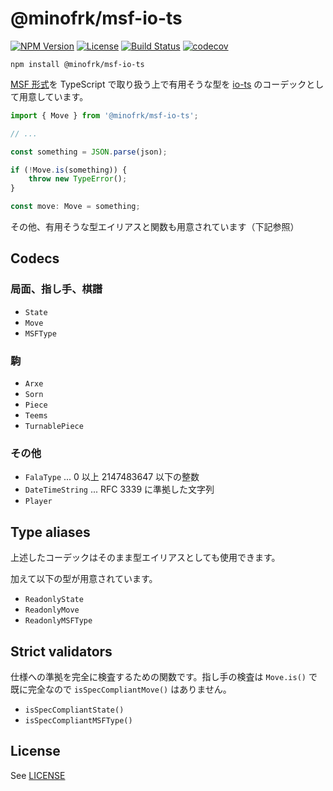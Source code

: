 @minofrk/msf-io-ts
===============================================================================

[![NPM Version](https://img.shields.io/npm/v/@minofrk/msf-io-ts.svg?style=flat-square)](https://www.npmjs.com/package/@minofrk/msf-io-ts)
[![License](https://img.shields.io/github/license/minofrk/msf-io-ts.svg?style=flat-square)](LICENSE)
[![Build Status](https://img.shields.io/travis/com/minofrk/msf-io-ts/master.svg?style=flat-square)](https://travis-ci.com/minofrk/msf-io-ts)
[![codecov](https://img.shields.io/codecov/c/github/minofrk/msf-io-ts.svg?style=flat-square)](https://codecov.io/gh/minofrk/msf-io-ts)

```
npm install @minofrk/msf-io-ts
```

[MSF 形式](https://github.com/minofrk/mino-seslax-format)を TypeScript で取り扱う上で有用そうな型を [io-ts](https://github.com/gcanti/io-ts) のコーデックとして用意しています。

```typescript
import { Move } from '@minofrk/msf-io-ts';

// ...

const something = JSON.parse(json);

if (!Move.is(something)) {
    throw new TypeError();
}

const move: Move = something;
```

その他、有用そうな型エイリアスと関数も用意されています（下記参照）

Codecs
-------------------------------------------------------------------------------

### 局面、指し手、棋譜

- `State`
- `Move`
- `MSFType`

### 駒

- `Arxe`
- `Sorn`
- `Piece`
- `Teems`
- `TurnablePiece`

### その他

- `FalaType` ... 0 以上 2147483647 以下の整数
- `DateTimeString` ... RFC 3339 に準拠した文字列
- `Player`

Type aliases
-------------------------------------------------------------------------------

上述したコーデックはそのまま型エイリアスとしても使用できます。

加えて以下の型が用意されています。

- `ReadonlyState`
- `ReadonlyMove`
- `ReadonlyMSFType`

Strict validators
-------------------------------------------------------------------------------

仕様への準拠を完全に検査するための関数です。指し手の検査は `Move.is()` で既に完全なので `isSpecCompliantMove()` はありません。

- `isSpecCompliantState()`
- `isSpecCompliantMSFType()`

License
-------------------------------------------------------------------------------

See [LICENSE](LICENSE)
